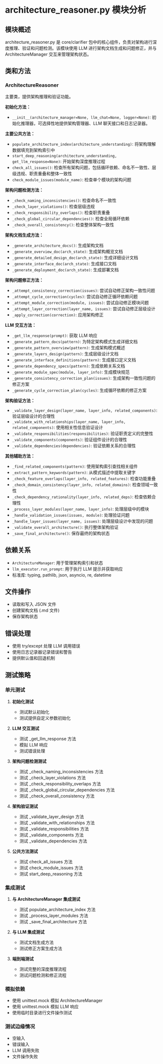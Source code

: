 # architecture_reasoner.py 模块分析

## 模块概述
architecture_reasoner.py 是 core/clarifier 包中的核心组件，负责对架构进行深度推理、验证和问题检测。该模块使用 LLM 进行架构文档生成和问题修正，并与 ArchitectureManager 交互来管理架构状态。

## 类和方法

### ArchitectureReasoner
主要类，提供架构推理和验证功能。

**初始化方法：**
- `__init__(architecture_manager=None, llm_chat=None, logger=None)`: 初始化推理器，可选择性地提供架构管理器、LLM 聊天接口和日志记录器。

**主要公共方法：**
- `populate_architecture_index(architecture_understanding)`: 将架构理解数据填充到架构索引中
- `start_deep_reasoning(architecture_understanding, get_llm_response=None)`: 开始架构深度推理过程
- `check_all_issues()`: 检查所有架构问题，包括循环依赖、命名不一致性、层级违规、职责重叠和整体一致性
- `check_module_issues(module_name)`: 检查单个模块的架构问题

**架构问题检测方法：**
- `_check_naming_inconsistencies()`: 检查命名不一致性
- `_check_layer_violations()`: 检查层级违规
- `_check_responsibility_overlaps()`: 检查职责重叠
- `_check_global_circular_dependencies()`: 检查全局循环依赖
- `_check_overall_consistency()`: 检查整体架构一致性

**架构文档生成方法：**
- `_generate_architecture_docs()`: 生成架构文档
- `_generate_overview_doc(arch_state)`: 生成架构概览文档
- `_generate_detailed_design_doc(arch_state)`: 生成详细设计文档
- `_generate_interface_doc(arch_state)`: 生成接口文档
- `_generate_deployment_doc(arch_state)`: 生成部署文档

**架构问题修正方法：**
- `_attempt_consistency_correction(issues)`: 尝试自动修正架构一致性问题
- `_attempt_cycle_correction(cycles)`: 尝试自动修正循环依赖问题
- `_attempt_module_correction(module, issues)`: 尝试自动修正模块问题
- `_attempt_layer_correction(layer_name, issues)`: 尝试自动修正层级设计
- `_apply_correction(correction)`: 应用架构修正

**LLM 交互方法：**
- `_get_llm_response(prompt)`: 获取 LLM 响应
- `_generate_pattern_docs(pattern)`: 为特定架构模式生成详细文档
- `_generate_pattern_overview(pattern)`: 生成架构模式概述
- `_generate_layers_design(pattern)`: 生成层级设计文档
- `_generate_interface_definitions(pattern)`: 生成接口定义文档
- `_generate_dependency_specs(pattern)`: 生成依赖关系文档
- `_generate_module_spec(module, layer_info)`: 生成模块规范
- `_generate_consistency_correction_plan(issues)`: 生成架构一致性问题的修正方案
- `_generate_cycle_correction_plan(cycles)`: 生成循环依赖的修正方案

**架构验证方法：**
- `_validate_layer_design(layer_name, layer_info, related_components)`: 验证层级设计的合理性
- `_validate_with_relationships(layer_name, layer_info, related_components)`: 使用相关性信息验证设计
- `_validate_responsibilities(responsibilities)`: 验证职责定义的完整性
- `_validate_components(components)`: 验证组件设计的合理性
- `_validate_dependencies(dependencies)`: 验证依赖关系的合理性

**其他辅助方法：**
- `_find_related_components(pattern)`: 使用架构索引查找相关组件
- `_extract_pattern_keywords(pattern)`: 从模式描述中提取关键字
- `_check_feature_overlaps(layer_info, related_features)`: 检查功能重叠
- `_check_domain_consistency(layer_info, related_domains)`: 检查领域一致性
- `_check_dependency_rationality(layer_info, related_deps)`: 检查依赖合理性
- `_process_layer_modules(layer_name, layer_info)`: 处理层级中的模块
- `_handle_validation_issues(issues, module)`: 处理验证问题
- `_handle_layer_issues(layer_name, issues)`: 处理层级设计中发现的问题
- `_validate_overall_architecture()`: 执行整体架构验证
- `_save_final_architecture()`: 保存最终的架构状态

## 依赖关系
- `ArchitectureManager`: 用于管理架构索引和状态
- `llm_executor.run_prompt`: 用于执行 LLM 提示并获取响应
- 标准库: typing, pathlib, json, asyncio, re, datetime

## 文件操作
- 读取和写入 JSON 文件
- 创建架构文档 (.md 文件)
- 保存架构状态

## 错误处理
- 使用 try/except 处理 LLM 调用错误
- 使用日志记录器记录错误和警告
- 提供默认值和回退机制

## 测试策略

### 单元测试
1. **初始化测试**
   - 测试默认初始化
   - 测试提供自定义参数初始化

2. **LLM 交互测试**
   - 测试 _get_llm_response 方法
   - 模拟 LLM 响应
   - 测试错误处理

3. **架构问题检测测试**
   - 测试 _check_naming_inconsistencies 方法
   - 测试 _check_layer_violations 方法
   - 测试 _check_responsibility_overlaps 方法
   - 测试 _check_global_circular_dependencies 方法
   - 测试 _check_overall_consistency 方法

4. **架构验证测试**
   - 测试 _validate_layer_design 方法
   - 测试 _validate_with_relationships 方法
   - 测试 _validate_responsibilities 方法
   - 测试 _validate_components 方法
   - 测试 _validate_dependencies 方法

5. **公共方法测试**
   - 测试 check_all_issues 方法
   - 测试 check_module_issues 方法
   - 测试 start_deep_reasoning 方法

### 集成测试
1. **与 ArchitectureManager 集成测试**
   - 测试 populate_architecture_index 方法
   - 测试 _process_layer_modules 方法
   - 测试 _save_final_architecture 方法

2. **与 LLM 集成测试**
   - 测试文档生成方法
   - 测试修正方案生成方法

3. **端到端测试**
   - 测试完整的深度推理流程
   - 测试问题检测和修正流程

### 模拟依赖
- 使用 unittest.mock 模拟 ArchitectureManager
- 使用 unittest.mock 模拟 LLM 响应
- 使用临时目录进行文件操作测试

### 测试边缘情况
- 空输入
- 错误输入
- LLM 调用失败
- 文件操作失败
